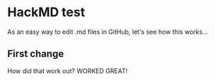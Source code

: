 # HackMD test

As an easy way to edit .md files in GitHub, let's see how this works...

## First change

How did that work out?  WORKED GREAT!